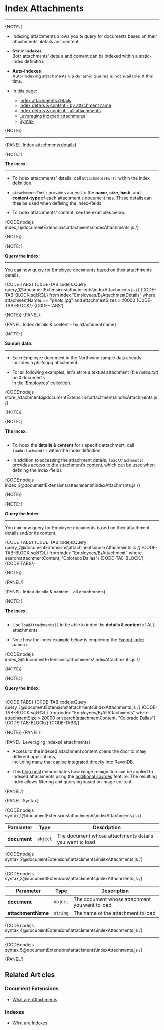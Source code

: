 # Index Attachments
---

{NOTE: }

* Indexing attachments allows you to query for documents based on their attachments' details and content.

* __Static indexes__:  
  Both attachments' details and content can be indexed within a static-index definition.

* __Auto-indexes__:  
  Auto-indexing attachments via dynamic queries is not available at this time.  

* In this page:  
  * [Index attachments details](../../document-extensions/attachments/indexing#index-attachments-details)
  * [Index details & content - by attachment name](../../document-extensions/attachments/indexing#index-details-&-content---by-attachment-name)
  * [Index details & content - all attachments](../../document-extensions/attachments/indexing#index-details-&-content---all-attachments)
  * [Leveraging indexed attachments](../../document-extensions/attachments/indexing#leveraging-indexed-attachments)
  * [Syntax](../../document-extensions/attachments/indexing#syntax)

{NOTE/}

---

{PANEL: Index attachments details}

{NOTE: }

__The index__:

---

* To index attachments' details, call `attachmentsFor()` within the index definition.  

* `attachmentsFor()` provides access to the __name__, __size__, __hash__, and __content-type__ of each attachment a document has.
  These details can then be used when defining the index-fields.

* To index attachments' content, see the examples below. 

{CODE:nodejs index_1@documentExtensions\attachments\indexAttachments.js /}

{NOTE/}

{NOTE: }

__Query the Index__:

---

You can now query for Employee documents based on their attachments details.

{CODE-TABS}
{CODE-TAB:nodejs:Query query_1@documentExtensions\attachments\indexAttachments.js /}
{CODE-TAB-BLOCK:sql:RQL}
from index "Employees/ByAttachmentDetails"
where attachmentNames == "photo.jpg" and attachmentSizes > 20000
{CODE-TAB-BLOCK/}
{CODE-TABS/}

{NOTE/}
{PANEL/}

{PANEL: Index details & content - by attachment name}

{NOTE: }

__Sample data__:

---

* Each Employee document in the Northwind sample data already includes a _photo.jpg_ attachment.

* For all following examples, let's store a textual attachment (file _notes.txt_) on 3 documents  
  in the 'Employees' collection.

{CODE:nodejs store_attachments@documentExtensions\attachments\indexAttachments.js /}

{NOTE/}

{NOTE: }

__The index__:

---

* To index the __details & content__ for a specific attachment, call `loadAttachment()` within the index definition.  
 
* In addition to accessing the attachment details, `loadAttachment()` provides access to the attachment's content, 
  which can be used when defining the index-fields.

{CODE:nodejs index_2@documentExtensions\attachments\indexAttachments.js /}

{NOTE/}

{NOTE: }

__Query the Index__:

---

You can now query for Employee documents based on their attachment details and/or its content.

{CODE-TABS}
{CODE-TAB:nodejs:Query query_2@documentExtensions\attachments\indexAttachments.js /}
{CODE-TAB-BLOCK:sql:RQL}
from index "Employees/ByAttachment"
where search(attachmentContent, "Colorado Dallas")
{CODE-TAB-BLOCK/}
{CODE-TABS/}

{NOTE/}

{PANEL/}

{PANEL: Index details & content - all attachments}

{NOTE: }

__The index__:

---

* Use `loadAttachments()` to be able to index the __details & content__ of ALL attachments.

* Note how the index example below is employing the [Fanout index](../../indexes/indexing-nested-data#fanout-index---multiple-index-entries-per-document) pattern.

{CODE:nodejs index_3@documentExtensions\attachments\indexAttachments.js /}

{NOTE/}

{NOTE: }

__Query the Index__:

---

{CODE-TABS}
{CODE-TAB:nodejs:Query query_3@documentExtensions\attachments\indexAttachments.js /}
{CODE-TAB-BLOCK:sql:RQL}
from index "Employees/ByAllAttachments"
where attachmentSize > 20000 or search(attachmentContent, "Colorado Dallas")
{CODE-TAB-BLOCK/}
{CODE-TABS/}

{NOTE/}
{PANEL/}

{PANEL: Leveraging indexed attachments}

* Access to the indexed attachment content opens the door to many different applications,  
  including many that can be integrated directly into RavenDB.

* This [blog post](https://ayende.com/blog/192001-B/using-machine-learning-with-ravendb) demonstrates 
  how image recognition can be applied to indexed attachments using the [additional sources](../../indexes/extending-indexes) feature. 
  The resulting index allows filtering and querying based on image content.

{PANEL/}

{PANEL: Syntax}

{CODE:nodejs syntax_1@documentExtensions\attachments\indexAttachments.js /}

| Parameter    | Type     | Description                                             |
|--------------|----------|---------------------------------------------------------|
| __document__ | `object` | The document whose attachments details you want to load |

{CODE:nodejs syntax_2@documentExtensions\attachments\indexAttachments.js /}

---

{CODE:nodejs syntax_3@documentExtensions\attachments\indexAttachments.js /}

| Parameter           | Type      | Description                                    |
|---------------------|-----------|------------------------------------------------|
| __document__        | `object`  | The document whose attachment you want to load |
| __attachmentName__  | `string`  | The name of the attachment to load             |

{CODE:nodejs syntax_4@documentExtensions\attachments\indexAttachments.js /}

---

{CODE:nodejs syntax_5@documentExtensions\attachments\indexAttachments.js /}

{PANEL/}

## Related Articles

### Document Extensions

- [What are Attachments](../../document-extensions/attachments/what-are-attachments)  

### Indexes

- [What are Indexes](../../indexes/what-are-indexes)
